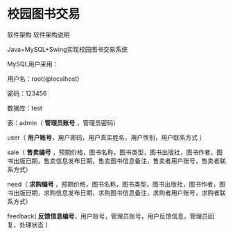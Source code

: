 # 校园图书交易

软件架构
软件架构说明

Java+MySQL+Swing实现校园图书交易系统  

MySQL用户采用：  

用户名：root(@localhost)  

密码：123456  

数据库：test  

表：admin（ **管理员账号** ，管理员密码）  

user（ **用户账号**，用户密码，用户真实姓名，用户性别，用户联系方式 ）  

sale（ **售卖编号** ，预期价格，图书名称，图书类型，图书出版社，图书作者，图书出版日期，售卖信息发布日期，售卖图书信息备注，售卖者用户账号，售卖者联系方式）  

need（ **求购编号** ，预期价格，图书名称，图书类型，图书出版社，图书作者，图书出版日期，求购信息发布日期，求购图书信息备注，求购者用户账号，求购者联系方式）  

feedback( **反馈信息编号**，用户账号，管理员账号，用户反馈信息，管理员回复，处理状态 )  
